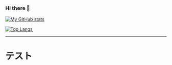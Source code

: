 ### Hi there 👋

<!--
**yh-nr/yh-nr** is a ✨ _special_ ✨ repository because its `README.md` (this file) appears on your GitHub profile.

Here are some ideas to get you started:

- 🔭 I’m currently working on ...
- 🌱 I’m currently learning ...
- 👯 I’m looking to collaborate on ...
- 🤔 I’m looking for help with ...
- 💬 Ask me about ...
- 📫 How to reach me: ...
- 😄 Pronouns: ...
- ⚡ Fun fact: ...
-->


[![My GitHub stats](https://github-readme-stats.vercel.app/api?username=yh-nr&theme=vue-dark&show_icons=true)](https://github.com/yh-nr/github-readme-stats)

[![Top Langs](https://github-readme-stats.vercel.app/api/top-langs/?username=yh-nr&theme=vue-dark&show_icons=true&layout=compact)](https://github.com/yh-nr/github-readme-stats)


---
# テスト